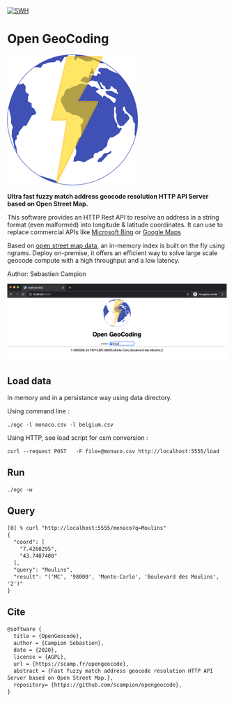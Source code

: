 [![SWH](https://archive.softwareheritage.org/badge/origin/https://github.com/scampion/opengeocode/)](https://archive.softwareheritage.org/badge/origin/https://github.com/scampion/opengeocode/)


Open GeoCoding
==============

![Logo](images/ogc.svg)


**Ultra fast fuzzy match address geocode resolution HTTP API Server based on Open Street Map.**

This software provides an HTTP Rest API to resolve an address in a string format (even malformed)  into longitude & latitude coordinates. 
It can use to replace commercial APIs like [Microsoft Bing](https://www.bing.com/api/maps/sdkrelease/mapcontrol/isdk/searchbyaddress) or [Google Maps](https://developers.google.com/maps/documentation/geocoding/intro)


Based on [open street map data](https://download.geofabrik.de), an in-memory index is built on the fly using ngrams. Deploy on-premise, it offers an efficient way to solve large scale geocode compute with a high throughput and a low latency.

Author: Sebastien Campion

![Screenshot](images/screenshot.png)


Load data  
---------

In memory and in a persistance way using data directory.

Using command line : 

    ./ogc -l monaco.csv -l belgium.csv 
    
Using HTTP, see load script for osm conversion : 

    curl --request POST   -F file=@monaco.csv http://localhost:5555/load

Run 
----

	./ogc -w
	

Query 
-----

    [0] % curl "http://localhost:5555/monaco?q=Moulins"
    {   
      "coord": [
        "7.4260295",
        "43.7407400"
      ],
      "query": "Moulins",
      "result": "('MC', '98000', 'Monte-Carlo', 'Boulevard des Moulins', '2')"
    }


Cite
----

```
@software {
  title = {OpenGeocode},
  author = {Campion Sebastien},
  date = {2020},
  license = {AGPL},
  url = {https://scamp.fr/opengeocode},
  abstract = {Fast fuzzy match address geocode resolution HTTP API Server based on Open Street Map.},
  repository= {https://github.com/scampion/opengeocode},
}
```



